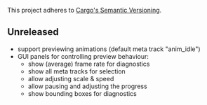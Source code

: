 This project adheres to [Cargo's Semantic Versioning](https://doc.rust-lang.org/cargo/reference/semver.html).

## Unreleased

- support previewing animations (default meta track "anim_idle")
- GUI panels for controlling preview behaviour:
  - show (average) frame rate for diagnostics
  - show all meta tracks for selection
  - allow adjusting scale & speed
  - allow pausing and adjusting the progress
  - show bounding boxes for diagnostics
